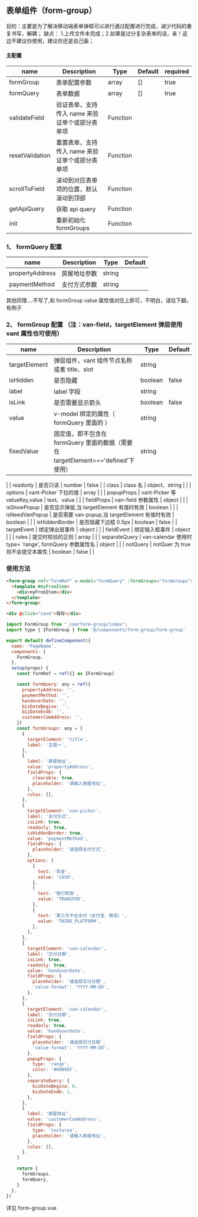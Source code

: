 ## 表单组件（form-group）

目的：主要是为了解决移动端表单弹框可以进行通过配置进行完成，减少代码的重复书写，解耦；
缺点： 1.上传文件未完成；2.如果是过分复杂表单的话，亲！这边不建议你使用，建议你还是自己画；

#### 主配置

| name            | Description                                    | Type     | Default | required |
| --------------- | ---------------------------------------------- | -------- | ------- | -------- |
| formGroup       | 表单配置参数                                   | array    | []      | true     |
| formQuery       | 表单数据                                       | array    | []      | true     |
| validateField   | 验证表单，支持传入 name 来验证单个或部分表单项 | Function |         |          |
| resetValidation | 重置表单，支持传入 name 来验证单个或部分表单项 | Function |         |          |
| scrollToField   | 滚动到对应表单项的位置，默认滚动到顶部         | Function |         |          |
| getApiQuery     | 获取 api query                                 | Function |         |          |
| init            | 重新初始化 formGroups                          | Function |         |          |

### 1、 formQuery 配置

| name            | Description  | Type   | Default |
| --------------- | ------------ | ------ | ------- |
| propertyAddress | 房屋地址参数 | string |         |
| paymentMethod   | 支付方式参数 | string |         |

其他同理....不写了,和 formGroup value 属性值对应上即可，不明白，请往下翻，有例子

### 2、 formGroup 配置 （注：van-field，targetElement 弹层使用 vant 属性也可使用）

| name          | Description                                                                       | Type    | Default |
| ------------- | --------------------------------------------------------------------------------- | ------- | ------- |
| targetElement | 弹层组件，vant 组件节点名称或者 title、slot                                       | string  |         |
| isHidden      | 是否隐藏                                                                          | boolean | false   |
| label         | label 字段                                                                        | string  |         |
| isLink        | 是否需要显示箭头                                                                  | boolean | false   |
| value         | v-model 绑定的属性（ formQuery 里面的 ）                                          | string  |
| fixedValue    | 固定值，即不包含在 formQuery 里面的数据（需要在 targetElement==='defined'下使用） | string  |

|
| readonly | 是否只读 | number | false |
| class | class 名 | object、string | |
| options | vant-Picker 下拉的值 | array | |
| popupProps | vant-Picker 等 valueKey,value | text、value | |
| fieldProps | van-field 参数属性 | object | |
| isShowPopup | 是否显示弹层,当 targetElement 有值时有效 | boolean | |
| isNeedVanPopup | 是否需要 van-popup,当 targetElement 有值时有效 | boolean | |
| isHiddenBorder | 是否隐藏下边框 0.5px | boolean | false |
| targetEvent | 绑定弹出层事件 | object | |
| fieldEvent | 绑定输入框事件 | object | |
| rules | 提交时校验的正则 | array | |
| separateQuery | van-calendar 使用时 type= 'range', formQuery 参数属性名 | object | |
| notQuery | notQuer 为 true 则不会提交本属性 | boolean | false | |

### 使用方法

```html
<form-group ref="formRef" v-model="formQuery" :formGroups="formGroups">
  <template #myFromItem>
    <div>myFromItem</div>
  </template>
</form-group>

<div @click="save">保存</div>
```

```js 通用详情弹窗 formGroup配置参数示例
import FormGroup from "_com/form-group/index";
import type { IFormGroup } from '@/components/form-group/form-group'

export default defineComponent({
  name: 'PageName',
  components: {
    FormGroup,
  },
  setup(props) {
    const formRef = ref({} as IFormGroup)

    const formQuery: any = ref({
      propertyAddress: '',
      paymentMethod: '',
      handoverDate: '',
      bizDateBegina: '',
      bizDateEndb: '',
      customerComAddress: '',
    })
    const formGroups: any = [
      {
        targetElement: 'title',
        label: '主题一',
      },
      {
        label: '房屋地址',
        value: 'propertyAddress',
        fieldProps: {
          clearable: true,
          placeholder: '请输入房屋地址',
        },
        rules: [],
      },
      {
        targetElement: 'van-picker',
        label: '支付方式',
        isLink: true,
        readonly: true,
        isHiddenBorder: true,
        value: 'paymentMethod',
        fieldProps: {
          placeholder: '请选择支付方式',
        },
        options: [
          {
            text: '现金',
            value: 'CASH',
          },
          {
            text: '银行转账',
            value: 'TRANSFER',
          },
          {
            text: '第三方平台支付（支付宝、微信）',
            value: 'THIRD_PLATFORM',
          },
        ],
      },
      {
        targetElement: 'van-calendar',
        label: '交付日期',
        isLink: true,
        readonly: true,
        value: 'handoverDate',
        fieldProps: {
          placeholder: '请选择交付日期',
          'value-format': 'YYYY-MM-DD',
        },
      },
      {
        targetElement: 'van-calendar',
        label: '交付日期',
        isLink: true,
        readonly: true,
        value: 'handoverDate',
        fieldProps: {
          placeholder: '请选择交付日期',
          'value-format': 'YYYY-MM-DD',
        },
        popupProps: {
          type: 'range',
          color: '#00B9EF',
        },
        separateQuery: {
          bizDateBegina: 0,
          bizDateEndb: 1,
        },
      },
      {
        label: '房屋地址',
        value: 'customerComAddress',
        fieldProps: {
          type: 'textarea',
          placeholder: '请输入房屋地址',
        },
        rules: [],
      },
    ]

    return {
      formGroups,
      formQuery,
    }
  },
})
```

详见 form-group.vue
